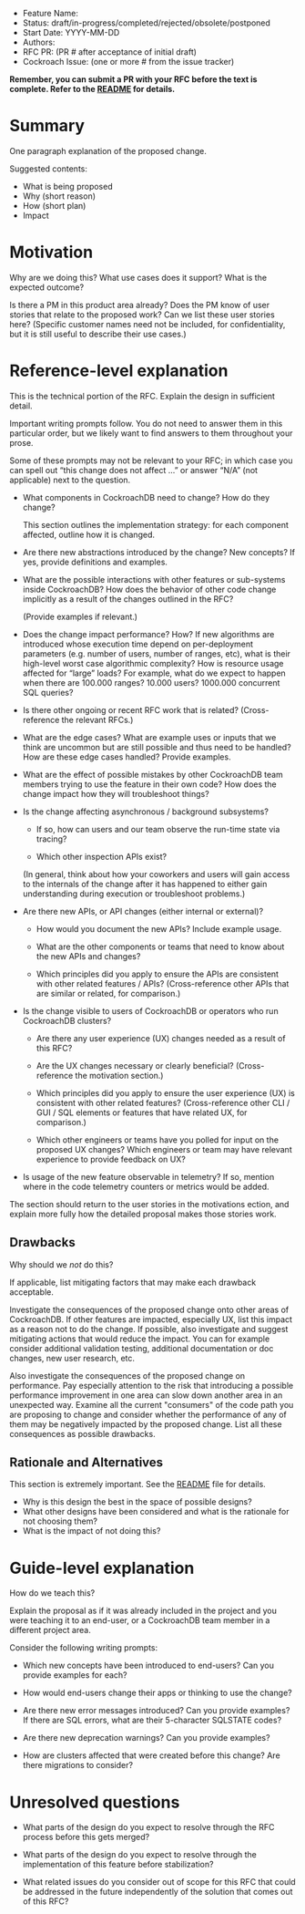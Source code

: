 - Feature Name:
- Status: draft/in-progress/completed/rejected/obsolete/postponed
- Start Date: YYYY-MM-DD
- Authors:
- RFC PR: (PR # after acceptance of initial draft)
- Cockroach Issue: (one or more # from the issue tracker)

**Remember, you can submit a PR with your RFC before the text is
complete. Refer to the [README](README.md#rfc-process) for details.**

# Summary

One paragraph explanation of the proposed change.

Suggested contents:
- What is being proposed
- Why (short reason)
- How (short plan)
- Impact

# Motivation

Why are we doing this? What use cases does it support? What is the expected outcome?

Is there a PM in this product area already? Does the PM know of user
stories that relate to the proposed work? Can we list these user
stories here? (Specific customer names need not be included, for
confidentiality, but it is still useful to describe their use cases.)

# Reference-level explanation

This is the technical portion of the RFC. Explain the design in sufficient detail.

Important writing prompts follow. You do not need to answer them in
this particular order, but we likely want to find answers to them
throughout your prose.

Some of these prompts may not be relevant to your RFC; in which case
you can spell out “this change does not affect ...” or answer “N/A”
(not applicable) next to the question.

- What components in CockroachDB need to change? How do they change?

  This section outlines the implementation strategy: for each
  component affected, outline how it is changed.

- Are there new abstractions introduced by the change? New concepts?
  If yes, provide definitions and examples.

- What are the possible interactions with other features or
  sub-systems inside CockroachDB? How does the behavior of other code
  change implicitly as a result of the changes outlined in the RFC?

  (Provide examples if relevant.)

- Does the change impact performance? How? If new algorithms are
  introduced whose execution time depend on per-deployment parameters
  (e.g. number of users, number of ranges, etc), what is their
  high-level worst case algorithmic complexity? How is resource usage
  affected for “large” loads? For example, what do we expect to happen
  when there are 100.000 ranges? 10.000 users?  1000.000 concurrent
  SQL queries?

- Is there other ongoing or recent RFC work that is related?
  (Cross-reference the relevant RFCs.)

- What are the edge cases? What are example uses or inputs that we
  think are uncommon but are still possible and thus need to be
  handled? How are these edge cases handled? Provide examples.

- What are the effect of possible mistakes by other CockroachDB team
  members trying to use the feature in their own code? How does the
  change impact how they will troubleshoot things?

- Is the change affecting asynchronous / background subsystems?

  - If so, how can users and our team observe the run-time state via tracing?

  - Which other inspection APIs exist?

  (In general, think about how your coworkers and users will gain
  access to the internals of the change after it has happened to
  either gain understanding during execution or troubleshoot
  problems.)

- Are there new APIs, or API changes (either internal or external)?

  - How would you document the new APIs? Include example usage.

  - What are the other components or teams that need to know about the
    new APIs and changes?

  - Which principles did you apply to ensure the APIs are consistent
    with other related features / APIs? (Cross-reference other APIs
    that are similar or related, for comparison.)

- Is the change visible to users of CockroachDB or operators who run CockroachDB clusters?

  - Are there any user experience (UX) changes needed as a result of this RFC?

  - Are the UX changes necessary or clearly beneficial? (Cross-reference the motivation section.)

  - Which principles did you apply to ensure the user experience
    (UX) is consistent with other related features?
    (Cross-reference other CLI / GUI / SQL elements or features
    that have related UX, for comparison.)

  - Which other engineers or teams have you polled for input on the
    proposed UX changes? Which engineers or team may have relevant
    experience to provide feedback on UX?

- Is usage of the new feature observable in telemetry? If so,
  mention where in the code telemetry counters or metrics would be
  added.


The section should return to the user stories in the motivations
ection, and explain more fully how the detailed proposal makes those
stories work.

## Drawbacks

Why should we *not* do this?

If applicable, list mitigating factors that may make each drawback acceptable.

Investigate the consequences of the proposed change onto other areas
of CockroachDB. If other features are impacted, especially UX, list
this impact as a reason not to do the change. If possible, also
investigate and suggest mitigating actions that would reduce the
impact. You can for example consider additional validation testing,
additional documentation or doc changes, new user research, etc.

Also investigate the consequences of the proposed change on
performance. Pay especially attention to the risk that introducing a
possible performance improvement in one area can slow down another
area in an unexpected way. Examine all the current "consumers" of the
code path you are proposing to change and consider whether the
performance of any of them may be negatively impacted by the proposed
change. List all these consequences as possible drawbacks.

## Rationale and Alternatives

This section is extremely important. See the
[README](README.md#rfc-process) file for details.

- Why is this design the best in the space of possible designs?
- What other designs have been considered and what is the rationale for not choosing them?
- What is the impact of not doing this?

# Guide-level explanation

How do we teach this?

Explain the proposal as if it was already included in the project and
you were teaching it to an end-user, or a CockroachDB team member in a different project area.

Consider the following writing prompts:

- Which new concepts have been introduced to end-users? Can you
  provide examples for each?

- How would end-users change their apps or thinking to use the change?

- Are there new error messages introduced? Can you provide examples?
  If there are SQL errors, what are their 5-character SQLSTATE codes?

- Are there new deprecation warnings? Can you provide examples?

- How are clusters affected that were created before this change? Are
  there migrations to consider?

# Unresolved questions

- What parts of the design do you expect to resolve through the RFC
  process before this gets merged?

- What parts of the design do you expect to resolve through the
  implementation of this feature before stabilization?

- What related issues do you consider out of scope for this RFC that
  could be addressed in the future independently of the solution that
  comes out of this RFC?
